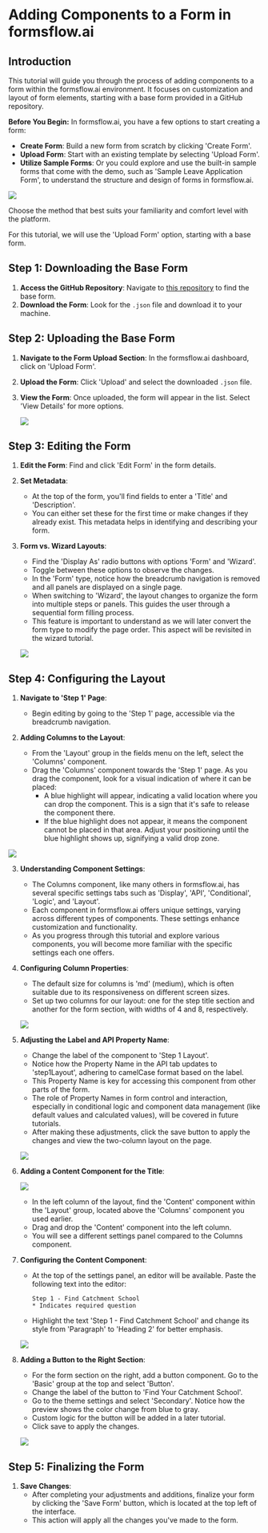 # Adding Components to a Form in formsflow.ai

## Introduction

This tutorial will guide you through the process of adding components to a form within the formsflow.ai environment. It focuses on customization and layout of form elements, starting with a base form provided in a GitHub repository.

**Before You Begin:**
In formsflow.ai, you have a few options to start creating a form:

- **Create Form**: Build a new form from scratch by clicking 'Create Form'.
- **Upload Form**: Start with an existing template by selecting 'Upload Form'.
- **Utilize Sample Forms**: Or you could explore and use the built-in sample forms that come with the demo, such as 'Sample Leave Application Form', to understand the structure and design of forms in formsflow.ai.

![](https://github.com/jimin-aot/student-application-form-tutorial/blob/main/02-form-component-layout/images/how-to-start-a-form.png?raw=true)

Choose the method that best suits your familiarity and comfort level with the platform.

For this tutorial, we will use the 'Upload Form' option, starting with a base form.

## Step 1: Downloading the Base Form

1. **Access the GitHub Repository**: Navigate to [this repository](https://github.com/jimin-aot/student-application-form-tutorial/blob/main/02-form-component-layout/form-base.json) to find the base form.
2. **Download the Form**: Look for the `.json` file and download it to your machine.

## Step 2: Uploading the Base Form

1. **Navigate to the Form Upload Section**: In the formsflow.ai dashboard, click on 'Upload Form'.
2. **Upload the Form**: Click 'Upload' and select the downloaded `.json` file.
3. **View the Form**: Once uploaded, the form will appear in the list. Select 'View Details' for more options.
   
   ![](https://github.com/jimin-aot/student-application-form-tutorial/blob/main/02-form-component-layout/images/form-uploaded-in-the-list.png?raw=true)

## Step 3: Editing the Form

1. **Edit the Form**: Find and click 'Edit Form' in the form details.
2. **Set Metadata**:
   - At the top of the form, you'll find fields to enter a 'Title' and 'Description'.
   - You can either set these for the first time or make changes if they already exist. This metadata helps in identifying and describing your form.
3. **Form vs. Wizard Layouts**:
   - Find the 'Display As' radio buttons with options 'Form' and 'Wizard'.
   - Toggle between these options to observe the changes.
   - In the 'Form' type, notice how the breadcrumb navigation is removed and all panels are displayed on a single page.
   - When switching to 'Wizard', the layout changes to organize the form into multiple steps or panels. This guides the user through a sequential form filling process.
   - This feature is important to understand as we will later convert the form type to modify the page order. This aspect will be revisited in the wizard tutorial.

   ![](https://github.com/jimin-aot/student-application-form-tutorial/blob/main/02-form-component-layout/images/metadata.png?raw=true)

## Step 4: Configuring the Layout

1. **Navigate to 'Step 1' Page**:
   - Begin editing by going to the 'Step 1' page, accessible via the breadcrumb navigation.
2. **Adding Columns to the Layout**:

   - From the 'Layout' group in the fields menu on the left, select the 'Columns' component.
   - Drag the 'Columns' component towards the 'Step 1' page. As you drag the component, look for a visual indication of where it can be placed:
     - A blue highlight will appear, indicating a valid location where you can drop the component. This is a sign that it's safe to release the component there.
     - If the blue highlight does not appear, it means the component cannot be placed in that area. Adjust your positioning until the blue highlight shows up, signifying a valid drop zone.

![](https://github.com/jimin-aot/student-application-form-tutorial/blob/main/02-form-component-layout/images/add-columns-component.png?raw=true)

3. **Understanding Component Settings**:

   - The Columns component, like many others in formsflow.ai, has several specific settings tabs such as 'Display', 'API', 'Conditional', 'Logic', and 'Layout'.
   - Each component in formsflow.ai offers unique settings, varying across different types of components. These settings enhance customization and functionality.
   - As you progress through this tutorial and explore various components, you will become more familiar with the specific settings each one offers.

4. **Configuring Column Properties**:

   - The default size for columns is 'md' (medium), which is often suitable due to its responsiveness on different screen sizes.
   - Set up two columns for our layout: one for the step title section and another for the form section, with widths of 4 and 8, respectively.
     
   ![](https://github.com/jimin-aot/student-application-form-tutorial/blob/main/02-form-component-layout/images/columns-component-setting.png?raw=true)

5. **Adjusting the Label and API Property Name**:

   - Change the label of the component to 'Step 1 Layout'.
   - Notice how the Property Name in the API tab updates to 'step1Layout', adhering to camelCase format based on the label.
   - This Property Name is key for accessing this component from other parts of the form.
   - The role of Property Names in form control and interaction, especially in conditional logic and component data management (like default values and calculated values), will be covered in future tutorials.
   - After making these adjustments, click the save button to apply the changes and view the two-column layout on the page.

   ![](https://github.com/jimin-aot/student-application-form-tutorial/blob/main/02-form-component-layout/images/property-name.png?raw=true)

6. **Adding a Content Component for the Title**:

   ![](https://github.com/jimin-aot/student-application-form-tutorial/blob/main/02-form-component-layout/images/drop-content-component.png?raw=true)

   - In the left column of the layout, find the 'Content' component within the 'Layout' group, located above the 'Columns' component you used earlier.
   - Drag and drop the 'Content' component into the left column.
   - You will see a different settings panel compared to the Columns component.

7. **Configuring the Content Component**:

   - At the top of the settings panel, an editor will be available. Paste the following text into the editor:

     ```
     Step 1 - Find Catchment School
     * Indicates required question
     ```

   - Highlight the text 'Step 1 - Find Catchment School' and change its style from 'Paragraph' to 'Heading 2' for better emphasis.

   ![](https://github.com/jimin-aot/student-application-form-tutorial/blob/main/02-form-component-layout/images/paragraph-to-heading.png?raw=true)  

8. **Adding a Button to the Right Section**:
   - For the form section on the right, add a button component. Go to the 'Basic' group at the top and select 'Button'.
   - Change the label of the button to 'Find Your Catchment School'.
   - Go to the theme settings and select 'Secondary'. Notice how the preview shows the color change from blue to gray.
   - Custom logic for the button will be added in a later tutorial.
   - Click save to apply the changes.
   
   ![](https://github.com/jimin-aot/student-application-form-tutorial/blob/main/02-form-component-layout/images/change-theme.png?raw=true)

## Step 5: Finalizing the Form

1. **Save Changes**:
   - After completing your adjustments and additions, finalize your form by clicking the 'Save Form' button, which is located at the top left of the interface.
   - This action will apply all the changes you've made to the form.

